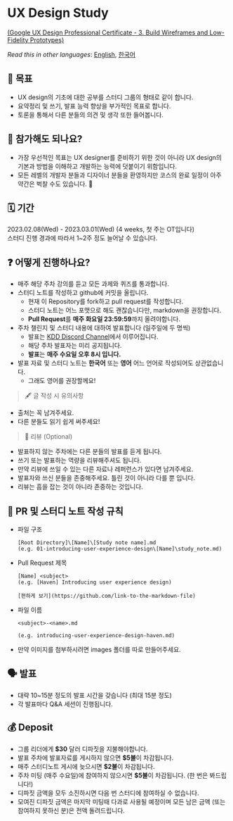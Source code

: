 # UX Design Study

[(Google UX Design Professional Certificate - 3. Build Wireframes and Low-Fidelity Prototypes)](https://www.coursera.org/learn/wireframes-low-fidelity-prototypes)

*Read this in other languages*: [English](README.md), [한국어](README_ko.md)

## 📝 목표 
- UX design의 기초에 대한 공부를 스터디 그룹의 형태로 같이 합니다.
- 요약정리 및 쓰기, 발표 능력 향상을 부가적인 목표로 합니다.
- 토론을 통해서 다른 분들의 의견 및 생각 또한 들어봅니다.

## 🤔 참가해도 되나요?
- 가장 우선적인 목표는 UX designer를 준비하기 위한 것이 아니라 UX design의 기본과 방법을 이해하고 개발하는 능력에 덧붙이기 위함입니다.
- 모든 레벨의 개발자 분들과 디자이너 분들을 환영하지만 코스의 완료 일정이 아주 약간은 벅찰 수도 있습니다. 🥲

## 🗓 기간 
2023.02.08(Wed) - 2023.03.01(Wed) (4 weeks, 첫 주는 OT입니다)  
스터디 진행 경과에 따라서 1~2주 정도 늘어날 수 있습니다.

## ❓ 어떻게 진행하나요?
- 매주 해당 주차 강의를 듣고 모든 과제와 퀴즈를 통과합니다.
- 스터디 노트를 작성하고 github에 커밋을 올립니다. 
  - 현재 이 Repository를 fork하고 pull request를 작성합니다.
  - 스터디 노트는 어느 포맷으로 해도 괜찮습니다만, markdown을 권장합니다.
  - **Pull Request**를 **매주 화요일 23:59:59**까지 올려야합니다.
- 주차 챌린지 및 스터디 내용에 대하여 발표합니다 (일주일에 두 명씩)
  - 발표는 [KDD Discord Channel](https://discord.gg/WpgCyTQd)에서 이루어집니다.
  - 해당 주차 발표자는 미리 공지됩니다.
  - **발표**는 **매주 수요일 오후 8시 입니다.**
- 발표 자료 및 스터디 노트는 **한국어** 또는 **영어** 어느 언어로 작성되어도 상관없습니다.
  - 그래도 영어를 권장할께요!

> 🖋 글 작성 시 유의사항
  - 출처는 꼭 남겨주세요.
  - 다른 분들도 읽기 쉽게 써주세요!

> 🔖 리뷰 (Optional)
  - 발표하지 않는 주차에는 다른 분들의 발표를 듣게 됩니다.
  - 쓰기 또는 발표하는 역량을 리뷰해주셔도 됩니다.
  - 만약 리뷰에 쓰일 수 있는 다른 자료나 레퍼런스가 있다면 남겨주세요.
  - 발표자와 쓰신 분들을 존중해주세요. 틀린 것이 아니라 다를 뿐 입니다.
  - 리뷰는 흠을 잡는 것이 아니라 존중하는 것입니다.

## 💾 PR 및 스터디 노트 작성 규칙

- 파일 구조
  ~~~
  [Root Directory]\[Name]\[Study note name].md
  (e.g. 01-introducing-user-experience-design\[Name]\study_note.md)
  ~~~


- Pull Request 제목
  ~~~
  [Name] <subject>
  (e.g. [Haven] Introducing user experience design)

  [편하게 보기](https://github.com/link-to-the-markdown-file)
  ~~~
  

- 파일 이름
  ~~~
  <subject>-<name>.md
  
  (e.g. introducing-user-experience-design-haven.md)
  ~~~

- 만약 이미지를 첨부하시려면 images 폴더를 따로 만들어주세요.

## 🗣 발표
- 대략 10~15분 정도의 발표 시간을 갖습니다 (최대 15분 정도) 
- 각 발표마다 Q&A 세션이 진행됩니다.

## 💰 Deposit 
- 그룹 리더에게 **$30** 달러 디파짓을 지불해야합니다.
- 발표 주차에 발표자료를 게시하지 않으면 **$5불**이 차감됩니다.
- 매주 스터디노트 게시에 늦으시면 **$2불**이 차감됩니다.
- 주차 미팅 (매주 수요일)에 참여하지 않으시면 **$5불**이 차감됩니다. (한 번은 봐드립니다!)
- 디파짓 금액을 모두 소진하시면 다음 번 스터디에 참여하실 수 없습니다.
- 모여진 디파짓 금액은 마지막 미팅때 다과로 사용될 예정이며 모든 남은 금액 (또는 참여하지 못하신 분)은 전액 돌려드립니다.